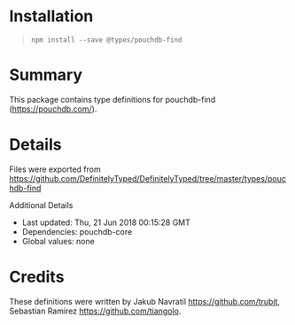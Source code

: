 # Installation
> `npm install --save @types/pouchdb-find`

# Summary
This package contains type definitions for pouchdb-find (https://pouchdb.com/).

# Details
Files were exported from https://github.com/DefinitelyTyped/DefinitelyTyped/tree/master/types/pouchdb-find

Additional Details
 * Last updated: Thu, 21 Jun 2018 00:15:28 GMT
 * Dependencies: pouchdb-core
 * Global values: none

# Credits
These definitions were written by Jakub Navratil <https://github.com/trubit>, Sebastian Ramirez <https://github.com/tiangolo>.
